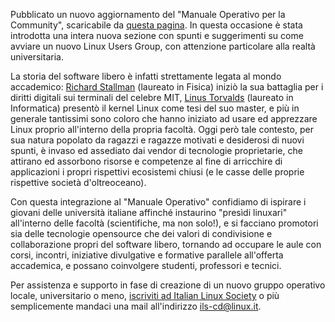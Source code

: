 <!--
.. title: UniTux
.. slug: unitux
.. date: 2016-10-25 00:00:00
.. tags: 
.. category: 
.. link: 
.. description: 
.. type: text
.. image_copy: 
.. previewimage:
-->

Pubblicato un nuovo aggiornamento del "Manuale Operativo per la Community", scaricabile da <a href="/progetti#servizi">questa pagina</a>. In questa occasione è stata introdotta una intera nuova sezione con spunti e suggerimenti su come avviare un nuovo Linux Users Group, con attenzione particolare alla realtà universitaria.

La storia del software libero è infatti strettamente legata al mondo accademico: <a rel="nofollow" href="https://it.wikipedia.org/wiki/Richard_Stallman">Richard Stallman</a> (laureato in Fisica) iniziò la sua battaglia per i diritti digitali sui terminali del celebre MIT, <a rel="nofollow" href="https://it.wikipedia.org/wiki/Linus_Torvalds">Linus Torvalds</a> (laureato in Informatica) presentò il kernel Linux come tesi del suo master, e più in generale tantissimi sono coloro che hanno iniziato ad usare ed apprezzare Linux proprio all'interno della propria facoltà. Oggi però tale contesto, per sua natura popolato da ragazzi e ragazze motivati e desiderosi di nuovi spunti, è invaso ed assediato dai vendor di tecnologie proprietarie, che attirano ed assorbono risorse e competenze al fine di arricchire di applicazioni i propri rispettivi ecosistemi chiusi (e le casse delle proprie rispettive società d'oltreoceano).

Con questa integrazione al "Manuale Operativo" confidiamo di ispirare i giovani delle università italiane affinché instaurino "presìdi linuxari" all'interno delle facoltà (scientifiche, ma non solo!), e si facciano promotori sia delle tecnologie opensource che dei valori di condivisione e collaborazione propri del software libero, tornando ad occupare le aule con corsi, incontri, iniziative divulgative e formative parallele all'offerta accademica, e possano coinvolgere studenti, professori e tecnici.

Per assistenza e supporto in fase di creazione di un nuovo gruppo operativo locale, universitario o meno, <a href="/iscrizione">iscriviti ad Italian Linux Society</a> o più semplicemente mandaci una mail all'indirizzo <a href="mailto:ils-cd@linux.it">ils-cd@linux.it</a>.